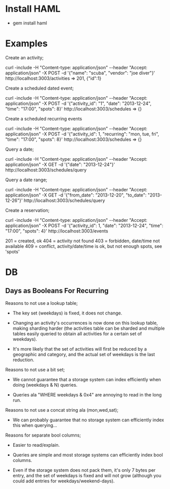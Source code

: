 Install HAML
============

   * gem install haml


Examples
========

Create an activity;

  curl -include -H "Content-type: application/json" --header "Accept: application/json" -X POST -d '{"name": "scuba", "vendor": "joe diver"}' http://localhost:3003/activities
  =>
  201, {"id":1}


Create a scheduled dated event;

  curl -include -H "Content-type: application/json" --header "Accept: application/json" -X POST -d '{"activity_id": "1", "date": "2013-12-24", "time": "17:00", "spots": 8}' http://localhost:3003/schedules
  =>
  {}

Create a scheduled recurring events

  curl -include -H "Content-type: application/json" --header "Accept: application/json" -X POST -d '{"activity_id": 1, "recurring": "mon, tue, fri", "time": "17:00", "spots": 8}' http://localhost:3003/schedules
  =>
  {}


Query a date;

  curl -include -H "Content-type: application/json" --header "Accept: application/json" -X GET -d '{"date": "2013-12-24"}' http://localhost:3003/schedules/query


Query a date range;

  curl -include -H "Content-type: application/json" --header "Accept: application/json" -X GET -d '{"from_date": "2013-12-20", "to_date": "2013-12-26"}' http://localhost:3003/schedules/query

Create a reservation;

  curl -include -H "Content-type: application/json" --header "Accept: application/json" -X POST -d '{"activity_id": 1, "date": "2013-12-24", "time": "17:00", "spots": 4}' http://localhost:3003/events

  201 = created, ok
  404 = activity not found
  403 = forbidden, date/time not available
  409 = conflict, activity/date/time is ok, but not enough spots, see 'spots'


DB
==

Days as Booleans For Recurring
------------------------------

Reasons to not use a lookup table;

   * The key set (weekdays) is fixed, it does not change.

   * Changing an activity's occurrences is now done on this lookup
     table, making sharding harder (the activities table can be
     sharded and multiple tables easily queried to obtain all
     activities for a certain set of weekdays).

   * It's more likely that the set of activities will first be reduced
     by a geographic and category, and the actual set of weekdays is
     the last reduction.

Reasons to not use a bit set;

   * We cannot guarantee that a storage system can index efficiently
     when doing (weekdays & N) queries.

   * Queries ala "WHERE weekdays & 0x4" are annoying to read in the
     long run.

Reasons to not use a concat string ala (mon,wed,sat);

   * We can probably guarantee that no storage system can efficiently
     index this when querying...

Reasons for separate bool columns;

   * Easier to read/explain.

   * Queries are simple and most storage systems can efficiently index
     bool columns.

   * Even if the storage system does not pack them, it's only 7 bytes
     per entry, and the set of weekdays is fixed and will not grow
     (although you could add entries for weekdays/weekend-days).
